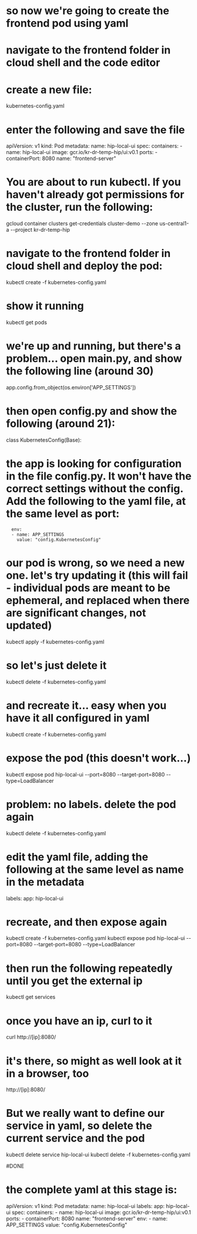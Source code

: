# so now we're going to create the frontend pod using yaml

# navigate to the frontend folder in cloud shell and the code editor

# create a new file:

kubernetes-config.yaml

# enter the following and save the file

apiVersion: v1
kind: Pod
metadata:
  name: hip-local-ui
spec:
    containers:
    - name: hip-local-ui
      image: gcr.io/kr-dr-temp-hip/ui:v0.1
      ports:
      - containerPort: 8080
        name: "frontend-server"


# You are about to run kubectl. If you haven't already got permissions for the cluster, run the following:

gcloud container clusters get-credentials cluster-demo --zone us-central1-a --project kr-dr-temp-hip

# navigate to the frontend folder in cloud shell and deploy the pod:

kubectl create -f kubernetes-config.yaml

# show it running

kubectl get pods

# we're up and running, but there's a problem... open main.py, and show the following line (around 30)

 app.config.from_object(os.environ['APP_SETTINGS'])

# then open config.py and show the following (around 21):

class KubernetesConfig(Base):

# the app is looking for configuration in the file config.py. It won't have the correct settings without the config. Add the following to the yaml file, at the same level as port:

      env:
      - name: APP_SETTINGS
        value: "config.KubernetesConfig"

# our pod is wrong, so we need a new one. let's try updating it (this will fail - individual pods are meant to be ephemeral, and replaced when there are significant changes, not updated)

kubectl apply -f kubernetes-config.yaml

# so let's just delete it

kubectl delete -f kubernetes-config.yaml

# and recreate it... easy when you have it all configured in yaml

kubectl create -f kubernetes-config.yaml

# expose the pod (this doesn't work...)

kubectl expose pod hip-local-ui --port=8080 --target-port=8080 --type=LoadBalancer

# problem: no labels. delete the pod again

kubectl delete -f kubernetes-config.yaml

# edit the yaml file, adding the following at the same level as name in the metadata

  labels:
    app: hip-local-ui

# recreate, and then expose again

kubectl create -f kubernetes-config.yaml
kubectl expose pod hip-local-ui --port=8080 --target-port=8080 --type=LoadBalancer

# then run the following repeatedly until you get the external ip

kubectl get services

# once you have an ip, curl to it

curl http://[ip]:8080/

# it's there, so might as well look at it in a browser, too

http://[ip]:8080/

# But we really want to define our service in yaml, so delete the current service and the pod

kubectl delete service hip-local-ui
kubectl delete -f kubernetes-config.yaml

#DONE


# the complete yaml at this stage is:

apiVersion: v1
kind: Pod
metadata:
  name: hip-local-ui
  labels:
    app: hip-local-ui
spec:
    containers:
    - name: hip-local-ui
      image: gcr.io/kr-dr-temp-hip/ui:v0.1
      ports:
      - containerPort: 8080
        name: "frontend-server"
      env:
      - name: APP_SETTINGS
        value: "config.KubernetesConfig"
